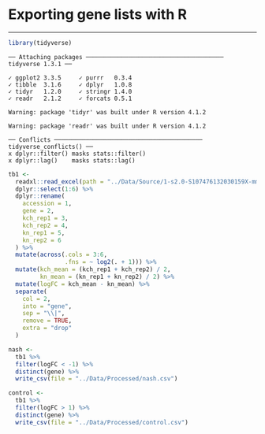 Exporting gene lists with R
================

------------------------------------------------------------------------

``` r
library(tidyverse)
```

    ── Attaching packages ─────────────────────────────────────── tidyverse 1.3.1 ──

    ✓ ggplot2 3.3.5     ✓ purrr   0.3.4
    ✓ tibble  3.1.6     ✓ dplyr   1.0.8
    ✓ tidyr   1.2.0     ✓ stringr 1.4.0
    ✓ readr   2.1.2     ✓ forcats 0.5.1

    Warning: package 'tidyr' was built under R version 4.1.2

    Warning: package 'readr' was built under R version 4.1.2

    ── Conflicts ────────────────────────────────────────── tidyverse_conflicts() ──
    x dplyr::filter() masks stats::filter()
    x dplyr::lag()    masks stats::lag()

``` r
tb1 <-
  readxl::read_excel(path = "../Data/Source/1-s2.0-S107476132030159X-mmc3.xlsx") %>%
  dplyr::select(1:6) %>%
  dplyr::rename(
    accession = 1,
    gene = 2,
    kch_rep1 = 3,
    kch_rep2 = 4,
    kn_rep1 = 5,
    kn_rep2 = 6
  ) %>%
  mutate(across(.cols = 3:6,
                .fns = ~ log2(. + 1))) %>%
  mutate(kch_mean = (kch_rep1 + kch_rep2) / 2,
         kn_mean = (kn_rep1 + kn_rep2) / 2) %>%
  mutate(logFC = kch_mean - kn_mean) %>%
  separate(
    col = 2,
    into = "gene",
    sep = "\\|",
    remove = TRUE,
    extra = "drop"
  )
```

``` r
nash <-
  tb1 %>% 
  filter(logFC < -1) %>%
  distinct(gene) %>%
  write_csv(file = "../Data/Processed/nash.csv")

control <-
  tb1 %>% 
  filter(logFC > 1) %>%
  distinct(gene) %>%
  write_csv(file = "../Data/Processed/control.csv")
```
